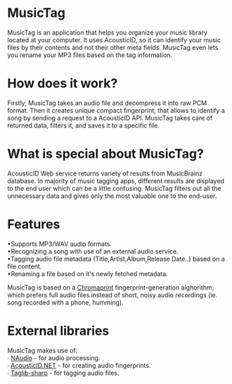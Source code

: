 # MusicTag
MusicTag is an application that helps you organize your music library located at your computer. It uses AcousticID, so it can identify your music files by their contents and not their other meta fields. MusicTag even lets you rename your MP3 files based on the tag information.

# How does it work?
Firstly, MusicTag takes an audio file and decompress it into raw PCM format. Then it creates unique compact fingerprint, that allows to identify a song by sending a request to a AcousticID API. MusicTag takes care of returned data, filters it, and saves it to a specific file.

# What is special about MusicTag?
AcousticID Web service returns variety of results from MusicBrainz database. In majority of music tagging apps, different results are displayed to the end user which can be a little confusing. MusicTag filters out all the unnecessary data and gives only the most valuable one to the end-user.

# Features
•Supports MP3/WAV audio formats.<br/>
•Recognizing a song with use of an external audio service.<br/>
•Tagging audio file metadata (Title,Artist,Album,Release Date..) based on a file content.<br/>
•Renaming a file based on it's newly fetched metadata.<br/>

MusicTag is based on a [Chromaprint](https://github.com/acoustid/chromaprint) fingerprint-generation alghorithm, which prefers full audio files instead of short, noisy audio recordings (ie. song recorded with a phone, humming).

# External libraries
MusicTag makes use of:<br/>
∙ [NAudio](https://github.com/naudio/NAudio) - for audio processing.<br/>
∙ [AcousticID.NET](https://github.com/wo80/AcoustID.NET) - for creating audio fingerprints.<br/>
∙ [Taglib-sharp](https://github.com/mono/taglib-sharp) - for tagging audio files.<br/>
